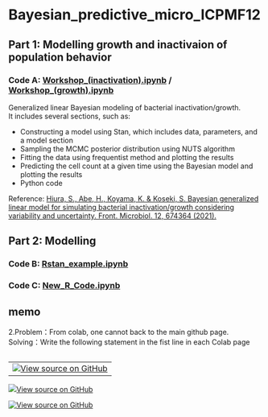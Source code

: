 # Bayesian_predictive_micro_ICPMF12

## Part 1: Modelling growth and inactivaion of population behavior
### Code A: <a target="_blank" href="https://github.com/kento-koyama/bayesian_predictive_micro_ICPMF12/blob/main/Workshop_(inactivation).ipynb">Workshop_(inactivation).ipynb</a> / <a target="_blank" href="https://github.com/kento-koyama/bayesian_predictive_micro_ICPMF12/blob/main/Workshop_(growth).ipynb">Workshop_(growth).ipynb</a>

Generalized linear Bayesian modeling of bacterial inactivation/growth.<br>
It includes several sections, such as:<br>
<ul>
<li>Constructing a model using Stan, which includes data, parameters, and a model section
<li>Sampling the MCMC posterior distribution using NUTS algorithm
<li>Fitting the data using frequentist method and plotting the results
<li>Predicting the cell count at a given time using the Bayesian model and plotting the results
<li>Python code
</ul>

Reference: <a target="_blank" href="https://www.frontiersin.org/articles/10.3389/fmicb.2021.674364/full">Hiura, S., Abe, H., Koyama, K. & Koseki, S. Bayesian generalized linear model for simulating bacterial inactivation/growth considering variability and uncertainty. Front. Microbiol. 12, 674364 (2021).</a>

## Part 2: Modelling 
### Code B: <a target="_blank" href="https://github.com/kento-koyama/bayesian_predictive_micro_ICPMF12/blob/main/Rstan_example.ipynb">Rstan_example.ipynb</a>


### Code C: <a target="_blank" href="https://github.com/kento-koyama/bayesian_predictive_micro_ICPMF12/blob/main/New_R_Code.ipynb">New_R_Code.ipynb</a>


## memo
2.Problem：From colab, one cannot back to the main github page. <br>Solving：Write the following statement in the fist line in each Colab page <br>

<table class="tfo-notebook-buttons" align="left">
<td>
<a target="_blank" href="https://github.com/kento-koyama/bayesian_predictive_micro_ICPMF12/"><img src="https://www.tensorflow.org/images/GitHub-Mark-32px.png" />View source on GitHub</a>
</td>
</table>
<a target="_blank" href="https://github.com/kento-koyama/bayesian_predictive_micro_ICPMF12/" rel="noopener noreferrer"><img src="https://www.tensorflow.org/images/GitHub-Mark-32px.png" />View source on GitHub</a>

<a href="https://github.com/kento-koyama/bayesian_predictive_micro_ICPMF12/" target="_blank" rel="noopener noreferrer"><img src="https://www.tensorflow.org/images/GitHub-Mark-32px.png" alt="View source on GitHub" /></a>


